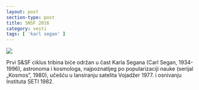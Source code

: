 ```yaml
---
layout: post
section-type: post
title: SNSF 2016
category: vesti
tags: [ 'karl segan' ]
---
```


<div class="postimg"><img src="{{site.baseurl}}/img/posts/sagan.jpg"></div>

Prvi S&SF ciklus tribina biće održan u čast Karla Segana (Carl Segan, 1934-1996), astronoma i kosmologa, najpoznatijeg po popularizaciji nauke (serijal „Kosmos”, 1980), učešću u lansiranju satelita Vojadžer 1977. i osnivanju Instituta SETI 1982.
